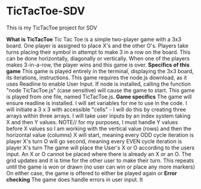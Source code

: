 # TicTacToe-SDV
This is my TicTacToe project for SDV

**What is TicTacToe**
Tic Tac Toe is a simple two-player game with a 3x3 board. 
One player is assigned to place X's and the other O's. 
Players take turns placing their symbol in attempt to make 3 in a row on the board. 
This can be done horizontally, diagonally or vertically. 
When one of the players makes 3-in-a-row, the player wins and this game is over. 
**Specifics of this game**
This game is played entirely in the terminal, displaying the 3x3 board, its iterations, instructions. 
This game requires the node.js download, as it uses Readline to enable User Input. 
If node is installed, calling the function "node TicTacToe.js" (case sensitive) will cause the game to start. 
This game is played from one file, named TicTacToe.js. 
**Game specifics**
The game will ensure readline is installed. 
I will set variables for me to use in the code. 
I will initiate a 3 x 3 with accessible "cells" - I will do this by creating three arrays within three arrays. 
I will take user inputs by an index system taking X and then Y values. 
NOTE// for my purposes, I must handle Y values before X values so I am working with the vertical value (rows) and then the horizontal value (columns)
X will start, meaning every ODD cycle iteration is player X's turn
O will go second, meaning every EVEN cycle iteration is player X's turn
The game will place the User's X or O according to the users input. 
An X or O cannot be placed where there is already an X or an O. 
The grid updates and it is time for the other user to make their turn. 
This repeats until the game is won or drawn (no user can win or place any more markers)
On either case, the game is offered to either be played again or 
**Error checking**
The game does handle errors in user input. It
